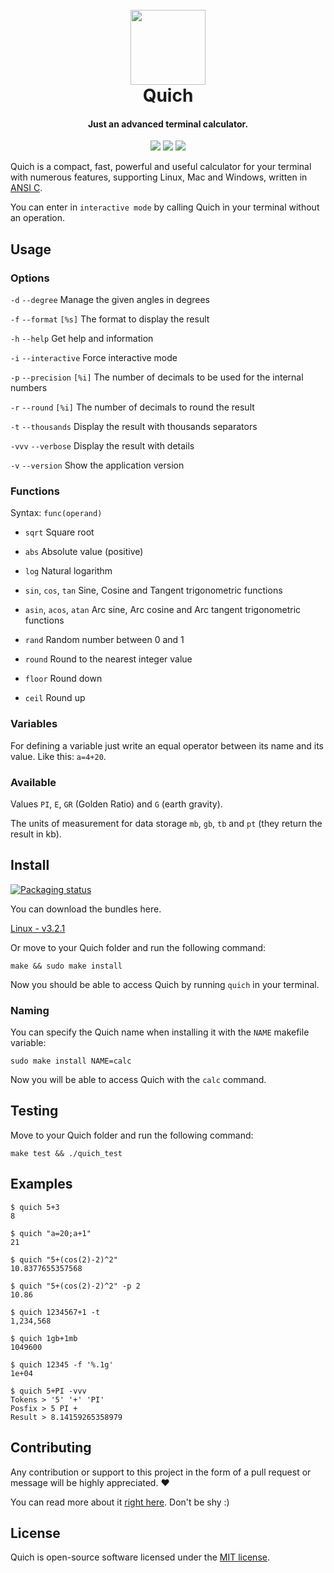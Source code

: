 <h1 align="center">
    <br>
    <img src="http://image.usbac.com.ve/Quich.svg" width=120>
    <br>
    Quich
    <br>
</h1>

<h4 align="center">Just an advanced terminal calculator.</h4>

<p align="center">
    <img src="https://travis-ci.org/Usbac/quich.svg?branch=master">
    <img src="https://img.shields.io/badge/stable-4.0.0-blue.svg">
    <img src="https://img.shields.io/badge/license-MIT-orange.svg">
</p>

Quich is a compact, fast, powerful and useful calculator for your terminal with numerous features, supporting Linux, Mac and Windows, written in [ANSI C](https://en.wikipedia.org/wiki/ANSI_C).

You can enter in `interactive mode` by calling Quich in your terminal without an operation.

## Usage

### Options

`-d` `--degree` Manage the given angles in degrees

`-f` `--format` `[%s]` The format to display the result

`-h` `--help` Get help and information

`-i` `--interactive` Force interactive mode

`-p` `--precision` `[%i]` The number of decimals to be used for the internal numbers

`-r` `--round` `[%i]` The number of decimals to round the result

`-t` `--thousands` Display the result with thousands separators

`-vvv` `--verbose` Display the result with details

`-v` `--version` Show the application version

### Functions

Syntax: `func(operand)`

* `sqrt` Square root

* `abs` Absolute value (positive)

* `log` Natural logarithm

* `sin`, `cos`, `tan` Sine, Cosine and Tangent trigonometric functions

* `asin`, `acos`, `atan` Arc sine, Arc cosine and Arc tangent trigonometric functions

* `rand` Random number between 0 and 1

* `round` Round to the nearest integer value

* `floor` Round down

* `ceil` Round up

### Variables

For defining a variable just write an equal operator between its name and its value. Like this: `a=4+20`.

### Available

Values `PI`, `E`, `GR` (Golden Ratio) and `G` (earth gravity).

The units of measurement for data storage `mb`, `gb`, `tb` and `pt` (they return the result in kb).

## Install

<a href="https://repology.org/project/quich/versions"><img src="https://repology.org/badge/vertical-allrepos/quich.svg" alt="Packaging status"></a>

You can download the bundles here.

[Linux - v3.2.1](https://github.com/Usbac/quich/releases/download/v3.2.1/quich-linux)

Or move to your Quich folder and run the following command:

`make && sudo make install`

Now you should be able to access Quich by running `quich` in your terminal.

### Naming

You can specify the Quich name when installing it with the `NAME` makefile variable:

`sudo make install NAME=calc`

Now you will be able to access Quich with the `calc` command.

## Testing

Move to your Quich folder and run the following command:

`make test && ./quich_test`

## Examples

```console
$ quich 5+3
8
```
```console
$ quich "a=20;a+1"
21
```
```console
$ quich "5+(cos(2)-2)^2"
10.8377655357568
```
```console
$ quich "5+(cos(2)-2)^2" -p 2
10.86
```
```console
$ quich 1234567+1 -t
1,234,568
```
```console
$ quich 1gb+1mb
1049600
```
```console
$ quich 12345 -f '%.1g'
1e+04
```
```console
$ quich 5+PI -vvv
Tokens > '5' '+' 'PI'
Posfix > 5 PI +
Result > 8.14159265358979
```

## Contributing

Any contribution or support to this project in the form of a pull request or message will be highly appreciated. ❤️

You can read more about it [right here](CONTRIBUTING.md). Don't be shy :)

## License

Quich is open-source software licensed under the [MIT license](https://github.com/Usbac/quich/blob/master/LICENSE).
